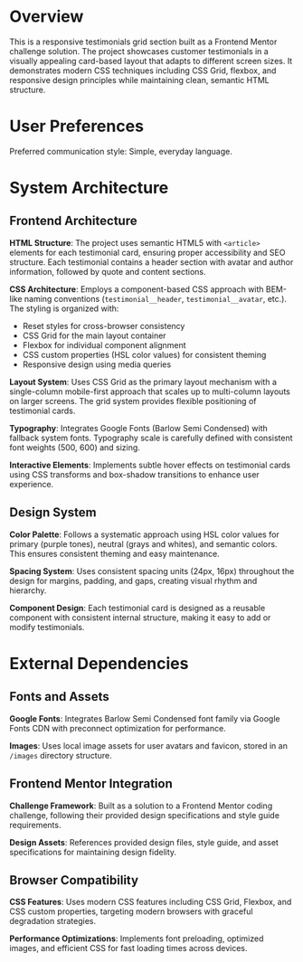 # Overview

This is a responsive testimonials grid section built as a Frontend Mentor challenge solution. The project showcases customer testimonials in a visually appealing card-based layout that adapts to different screen sizes. It demonstrates modern CSS techniques including CSS Grid, flexbox, and responsive design principles while maintaining clean, semantic HTML structure.

# User Preferences

Preferred communication style: Simple, everyday language.

# System Architecture

## Frontend Architecture

**HTML Structure**: The project uses semantic HTML5 with `<article>` elements for each testimonial card, ensuring proper accessibility and SEO structure. Each testimonial contains a header section with avatar and author information, followed by quote and content sections.

**CSS Architecture**: Employs a component-based CSS approach with BEM-like naming conventions (`testimonial__header`, `testimonial__avatar`, etc.). The styling is organized with:
- Reset styles for cross-browser consistency
- CSS Grid for the main layout container
- Flexbox for individual component alignment
- CSS custom properties (HSL color values) for consistent theming
- Responsive design using media queries

**Layout System**: Uses CSS Grid as the primary layout mechanism with a single-column mobile-first approach that scales up to multi-column layouts on larger screens. The grid system provides flexible positioning of testimonial cards.

**Typography**: Integrates Google Fonts (Barlow Semi Condensed) with fallback system fonts. Typography scale is carefully defined with consistent font weights (500, 600) and sizing.

**Interactive Elements**: Implements subtle hover effects on testimonial cards using CSS transforms and box-shadow transitions to enhance user experience.

## Design System

**Color Palette**: Follows a systematic approach using HSL color values for primary (purple tones), neutral (grays and whites), and semantic colors. This ensures consistent theming and easy maintenance.

**Spacing System**: Uses consistent spacing units (24px, 16px) throughout the design for margins, padding, and gaps, creating visual rhythm and hierarchy.

**Component Design**: Each testimonial card is designed as a reusable component with consistent internal structure, making it easy to add or modify testimonials.

# External Dependencies

## Fonts and Assets

**Google Fonts**: Integrates Barlow Semi Condensed font family via Google Fonts CDN with preconnect optimization for performance.

**Images**: Uses local image assets for user avatars and favicon, stored in an `/images` directory structure.

## Frontend Mentor Integration

**Challenge Framework**: Built as a solution to a Frontend Mentor coding challenge, following their provided design specifications and style guide requirements.

**Design Assets**: References provided design files, style guide, and asset specifications for maintaining design fidelity.

## Browser Compatibility

**CSS Features**: Uses modern CSS features including CSS Grid, Flexbox, and CSS custom properties, targeting modern browsers with graceful degradation strategies.

**Performance Optimizations**: Implements font preloading, optimized images, and efficient CSS for fast loading times across devices.
